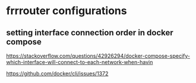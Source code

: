 # frrrouter configurations

## setting interface connection order in docker compose
https://stackoverflow.com/questions/42926294/docker-compose-specify-which-interface-will-connect-to-each-network-when-havin

https://github.com/docker/cli/issues/1372